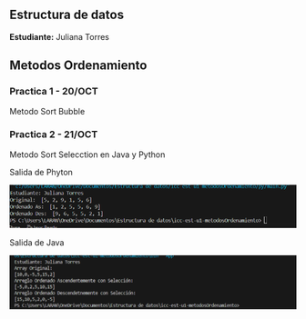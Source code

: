 
## Estructura de datos

**Estudiante:** Juliana Torres

## Metodos Ordenamiento

### Practica 1 - 20/OCT
Metodo Sort Bubble

### Practica 2 - 21/OCT
Metodo Sort Selecction en Java y Python

Salida de Phyton

![alt text](assets/sortSeleccionPython.png)

Salida de Java

![alt text](assets/sortSeleccionJava.png)